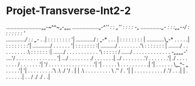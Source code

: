 # Projet-Transverse-Int2-2

…………………...„„-~^^~„-„„_
………………„-^*'' : : „'' : : : : *-„
…………..„-* : : :„„--/ : : : : : : : '\
…………./ : : „-* . .| : : : : : : : : '|
……….../ : „-* . . . | : : : : : : : : |
………...\„-* . . . . .| : : : : : : : :'|
……….../ . . . . . . '| : : : : : : : :|
……..../ . . . . . . . .'\ : : : : : : : |
……../ . . . . . . . . . .\ : : : : : : :|
……./ . . . . . . . . . . . '\ : : : : : /
….../ . . . . . . . . . . . . . *-„„„„-*'
….'/ . . . . . . . . . . . . . . '|
…/ . . . . . . . ./ . . . . . . .|
../ . . . . . . . .'/ . . . . . . .'|
./ . . . . . . . . / . . . . . . .'|
'/ . . . . . . . . . . . . . . . .'|
'| . . . . . \ . . . . . . . . . .|
'| . . . . . . \„_^- „ . . . . .'|
'| . . . . . . . . .'\ .\ ./ '/ . |
| .\ . . . . . . . . . \ .'' / . '|
| . . . . . . . . . . / .'/ . . .|
| . . . . . . .| . . / ./ ./ . .|
